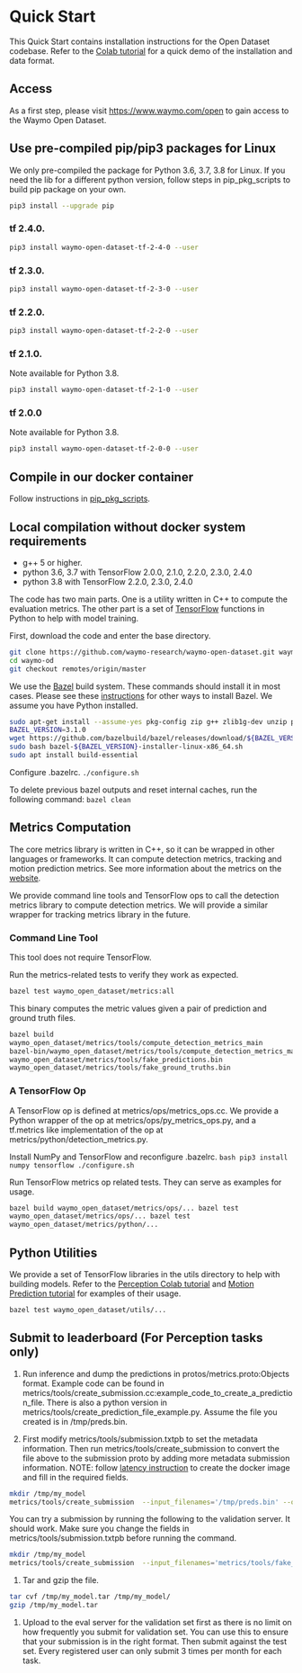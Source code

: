 # Quick Start

This Quick Start contains installation instructions for the Open Dataset
codebase. Refer to the
[Colab tutorial](https://colab.sandbox.google.com/github/waymo-research/waymo-open-dataset/blob/master/tutorial/tutorial.ipynb)
for a quick demo of the installation and data format.

## Access

As a first step, please visit https://www.waymo.com/open to gain access to the Waymo Open Dataset.

## Use pre-compiled pip/pip3 packages for Linux

We only pre-compiled the package for Python 3.6, 3.7, 3.8 for Linux. If you need the lib for a different python version, follow steps in pip_pkg_scripts to build pip package on your own.

``` bash
pip3 install --upgrade pip
```

### tf 2.4.0.

``` bash
pip3 install waymo-open-dataset-tf-2-4-0 --user
```

### tf 2.3.0.

``` bash
pip3 install waymo-open-dataset-tf-2-3-0 --user
```

### tf 2.2.0.

``` bash
pip3 install waymo-open-dataset-tf-2-2-0 --user
```

### tf 2.1.0.
Note available for Python 3.8.

``` bash
pip3 install waymo-open-dataset-tf-2-1-0 --user
```

### tf 2.0.0
Note available for Python 3.8.

``` bash
pip3 install waymo-open-dataset-tf-2-0-0 --user
```

## Compile in our docker container
Follow instructions in [pip_pkg_scripts](../pip_pkg_scripts/README.md).

## Local compilation without docker system requirements

*   g++ 5 or higher.
*   python 3.6, 3.7 with TensorFlow 2.0.0, 2.1.0, 2.2.0, 2.3.0, 2.4.0
*   python 3.8 with TensorFlow 2.2.0, 2.3.0, 2.4.0

The code has two main parts. One is a utility written in C++ to compute the
evaluation metrics. The other part is a set of
[TensorFlow](https://www.tensorflow.org/) functions in Python to help with model
training.

First, download the code and enter the base directory.
```bash
git clone https://github.com/waymo-research/waymo-open-dataset.git waymo-od
cd waymo-od
git checkout remotes/origin/master
```

We use the [Bazel](https://www.bazel.build/) build system. These commands should
install it in most cases. Please see these
[instructions](https://docs.bazel.build/versions/master/install.html) for other
ways to install Bazel. We assume you have Python installed.
```bash
sudo apt-get install --assume-yes pkg-config zip g++ zlib1g-dev unzip python3 python3-pip
BAZEL_VERSION=3.1.0
wget https://github.com/bazelbuild/bazel/releases/download/${BAZEL_VERSION}/bazel-${BAZEL_VERSION}-installer-linux-x86_64.sh
sudo bash bazel-${BAZEL_VERSION}-installer-linux-x86_64.sh
sudo apt install build-essential
```

Configure .bazelrc. `./configure.sh`

To delete previous bazel outputs and reset internal caches, run the following
command: `bazel clean`

## Metrics Computation

The core metrics library is written in C++, so it can be wrapped in other
languages or frameworks. It can compute detection metrics, tracking and motion prediction metrics. See more information about the metrics on the
[website](https://waymo.com/open/next/).

We provide command line tools and TensorFlow ops to call the detection metrics
library to compute detection metrics. We will provide a similar wrapper for
tracking metrics library in the future.

### Command Line Tool

This tool does not require TensorFlow.

Run the metrics-related tests to verify they work as expected.

```bash
bazel test waymo_open_dataset/metrics:all
```

This binary computes the metric values given a pair of prediction and ground
truth files.
```bash
bazel build
waymo_open_dataset/metrics/tools/compute_detection_metrics_main
bazel-bin/waymo_open_dataset/metrics/tools/compute_detection_metrics_main
waymo_open_dataset/metrics/tools/fake_predictions.bin
waymo_open_dataset/metrics/tools/fake_ground_truths.bin
```

### A TensorFlow Op

A TensorFlow op is defined at metrics/ops/metrics_ops.cc. We provide a Python
wrapper of the op at metrics/ops/py_metrics_ops.py, and a tf.metrics like
implementation of the op at metrics/python/detection_metrics.py.

Install NumPy and TensorFlow and reconfigure .bazelrc. `bash pip3 install numpy
tensorflow ./configure.sh`

Run TensorFlow metrics op related tests. They can serve as examples for usage.
```bash
bazel build waymo_open_dataset/metrics/ops/... bazel test
waymo_open_dataset/metrics/ops/... bazel test
waymo_open_dataset/metrics/python/...
```

## Python Utilities

We provide a set of TensorFlow libraries in the utils directory to help with
building models. Refer to the
[Perception Colab tutorial](https://colab.sandbox.google.com/github/waymo-research/waymo-open-dataset/blob/master/tutorial/tutorial.ipynb) and [Motion Prediction tutorial](https://colab.sandbox.google.com/github/waymo-research/waymo-open-dataset/blob/master/tutorial/tutorial_motion.ipynb)
for examples of their usage.

```bash
bazel test waymo_open_dataset/utils/...
```

## Submit to leaderboard (For Perception tasks only)

1.  Run inference and dump the predictions in protos/metrics.proto:Objects
    format. Example code can be found in
    metrics/tools/create_submission.cc:example_code_to_create_a_prediction_file.
    There is also a python version in metrics/tools/create_prediction_file_example.py.
    Assume the file you created is in /tmp/preds.bin.

2.  First modify metrics/tools/submission.txtpb to set the metadata information.
    Then run metrics/tools/create_submission to convert the file above to the
    submission proto by adding more metadata submission information. NOTE:
    follow [latency instruction](latency/README.md) to create the docker image
    and fill in the required fields.

```bash
mkdir /tmp/my_model
metrics/tools/create_submission  --input_filenames='/tmp/preds.bin' --output_filename='/tmp/my_model/model' --submission_filename='metrics/tools/submission.txtpb
```

You can try a submission by running the following to the validation server. It
should work. Make sure you change the fields in metrics/tools/submission.txtpb
before running the command.

```bash
mkdir /tmp/my_model
metrics/tools/create_submission  --input_filenames='metrics/tools/fake_predictions.bin' --output_filename='/tmp/my_model/model' --submission_filename='metrics/tools/submission.txtpb'
```

1.  Tar and gzip the file.

```bash
tar cvf /tmp/my_model.tar /tmp/my_model/
gzip /tmp/my_model.tar
```

1.  Upload to the eval server for the validation set first as there is no limit
    on how frequently you submit for validation set. You can use this to ensure
    that your submission is in the right format. Then submit against the test
    set. Every registered user can only submit 3 times per month for each task.
